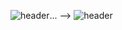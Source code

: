 ![header](https://capsule-render.vercel.app/api?type=wave&color=auto&height=300&section=header&text=Jaeyeong%20Github&fontSize=90)...
-->
![header](https://capsule-render.vercel.app/api?type=Waving&color=auto&height=300&section=header&text=Welcome\nJaeyeong%20Github&fontSize=90)
